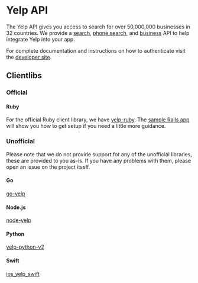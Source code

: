 # Yelp API

The Yelp API gives you access to search for over 50,000,000 businesses in 32 countries. We provide a [search](https://www.yelp.com/developers/documentation/v2/search_api), [phone search](https://www.yelp.com/developers/documentation/v2/phone_search), and [business](https://www.yelp.com/developers/documentation/v2/business) API to help integrate Yelp into your app.

For complete documentation and instructions on how to authenticate visit the [developer site](https://www.yelp.com/developers).

## Clientlibs

### Official

#### Ruby

For the official Ruby client library, we have [yelp-ruby](https://github.com/yelp/yelp-ruby). The [sample Rails app](https://github.com/yelp/yelp-rails-example) will show you how to get setup if you need a little more guidance.

### Unofficial

Please note that we do not provide support for any of the unofficial libraries, these are provided to you as-is. If you have any problems with them, please open an issue on the project itself. 

#### Go

[go-yelp](https://github.com/JustinBeckwith/go-yelp)

#### Node.js

[node-yelp](https://github.com/Yelp/yelp-api/tree/master/v2/node.js)

#### Python

[yelp-python-v2](https://github.com/mathisonian/python-yelp-v2)

#### Swift

[ios_yelp_swift](https://github.com/codepath/ios_yelp_swift)

